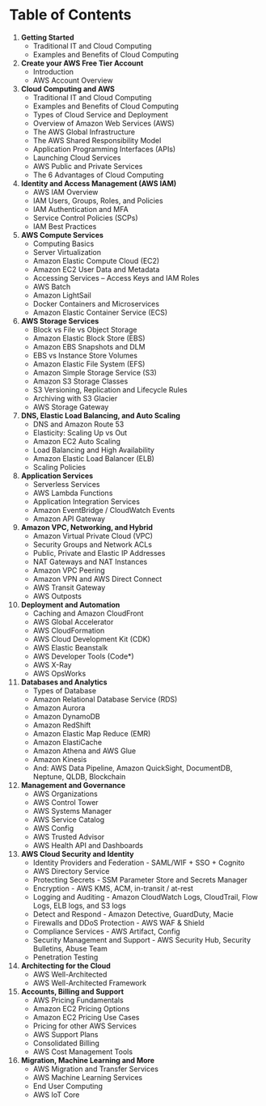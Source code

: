 # Table of Contents

1.  **Getting Started**
    -   Traditional IT and Cloud Computing
    -   Examples and Benefits of Cloud Computing
2.  **Create your AWS Free Tier Account**
    -   Introduction
    -   AWS Account Overview
3.  **Cloud Computing and AWS**
    -   Traditional IT and Cloud Computing
    -   Examples and Benefits of Cloud Computing
    -   Types of Cloud Service and Deployment
    -   Overview of Amazon Web Services (AWS)
    -   The AWS Global Infrastructure
    -   The AWS Shared Responsibility Model
    -   Application Programming Interfaces (APIs)
    -   Launching Cloud Services
    -   AWS Public and Private Services
    -   The 6 Advantages of Cloud Computing
4.  **Identity and Access Management (AWS IAM)**
    -   AWS IAM Overview
    -   IAM Users, Groups, Roles, and Policies
    -   IAM Authentication and MFA
    -   Service Control Policies (SCPs)
    -   IAM Best Practices
5.  **AWS Compute Services**
    -   Computing Basics
    -   Server Virtualization
    -   Amazon Elastic Compute Cloud (EC2)
    -   Amazon EC2 User Data and Metadata
    -   Accessing Services – Access Keys and IAM Roles
    -   AWS Batch
    -   Amazon LightSail
    -   Docker Containers and Microservices
    -   Amazon Elastic Container Service (ECS)
6.  **AWS Storage Services**
    -   Block vs File vs Object Storage
    -   Amazon Elastic Block Store (EBS)
    -   Amazon EBS Snapshots and DLM
    -   EBS vs Instance Store Volumes
    -   Amazon Elastic File System (EFS)
    -   Amazon Simple Storage Service (S3)
    -   Amazon S3 Storage Classes
    -   S3 Versioning, Replication and Lifecycle Rules
    -   Archiving with S3 Glacier
    -   AWS Storage Gateway
7.  **DNS, Elastic Load Balancing, and Auto Scaling**
    -   DNS and Amazon Route 53
    -   Elasticity: Scaling Up vs Out
    -   Amazon EC2 Auto Scaling
    -   Load Balancing and High Availability
    -   Amazon Elastic Load Balancer (ELB)
    -   Scaling Policies
8.  **Application Services**
    -   Serverless Services
    -   AWS Lambda Functions
    -   Application Integration Services
    -   Amazon EventBridge / CloudWatch Events
    -   Amazon API Gateway
9.  **Amazon VPC, Networking, and Hybrid**
    -   Amazon Virtual Private Cloud (VPC)
    -   Security Groups and Network ACLs
    -   Public, Private and Elastic IP Addresses
    -   NAT Gateways and NAT Instances
    -   Amazon VPC Peering
    -   Amazon VPN and AWS Direct Connect
    -   AWS Transit Gateway
    -   AWS Outposts
10. **Deployment and Automation**
    -   Caching and Amazon CloudFront
    -   AWS Global Accelerator
    -   AWS CloudFormation
    -   AWS Cloud Development Kit (CDK)
    -   AWS Elastic Beanstalk
    -   AWS Developer Tools (Code\*)
    -   AWS X-Ray
    -   AWS OpsWorks
11. **Databases and Analytics**
    -   Types of Database
    -   Amazon Relational Database Service (RDS)
    -   Amazon Aurora
    -   Amazon DynamoDB
    -   Amazon RedShift
    -   Amazon Elastic Map Reduce (EMR)
    -   Amazon ElastiCache
    -   Amazon Athena and AWS Glue
    -   Amazon Kinesis
    -   And: AWS Data Pipeline, Amazon QuickSight, DocumentDB, Neptune, QLDB, Blockchain
12. **Management and Governance**
    -   AWS Organizations
    -   AWS Control Tower
    -   AWS Systems Manager
    -   AWS Service Catalog
    -   AWS Config
    -   AWS Trusted Advisor
    -   AWS Health API and Dashboards
13. **AWS Cloud Security and Identity**
    -   Identity Providers and Federation - SAML/WIF + SSO + Cognito
    -   AWS Directory Service
    -   Protecting Secrets - SSM Parameter Store and Secrets Manager
    -   Encryption - AWS KMS, ACM, in-transit / at-rest
    -   Logging and Auditing - Amazon CloudWatch Logs, CloudTrail, Flow Logs, ELB logs, and S3 logs
    -   Detect and Respond - Amazon Detective, GuardDuty, Macie
    -   Firewalls and DDoS Protection - AWS WAF & Shield
    -   Compliance Services - AWS Artifact, Config
    -   Security Management and Support - AWS Security Hub, Security Bulletins, Abuse Team
    -   Penetration Testing
14. **Architecting for the Cloud**
    -   AWS Well-Architected
    -   AWS Well-Architected Framework
15. **Accounts, Billing and Support**
    -   AWS Pricing Fundamentals
    -   Amazon EC2 Pricing Options
    -   Amazon EC2 Pricing Use Cases
    -   Pricing for other AWS Services
    -   AWS Support Plans
    -   Consolidated Billing
    -   AWS Cost Management Tools
16. **Migration, Machine Learning and More**
    -   AWS Migration and Transfer Services
    -   AWS Machine Learning Services
    -   End User Computing
    -   AWS IoT Core

